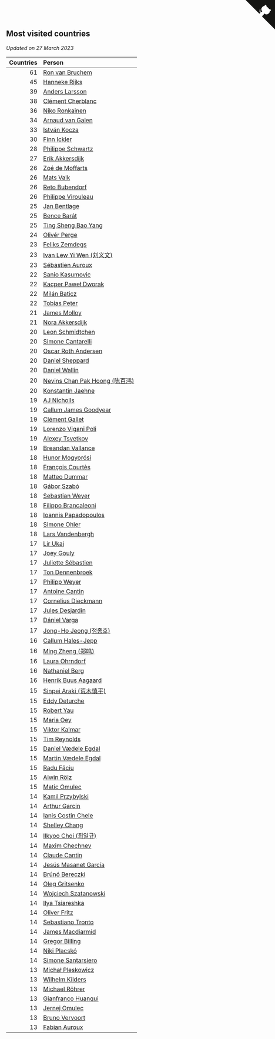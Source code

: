 ## Most visited countries

*Updated on 27 March 2023*

| Countries | Person |
| ---: | :--- |
| 61 | [Ron van Bruchem](https://www.worldcubeassociation.org/persons/2003BRUC01) |
| 45 | [Hanneke Rijks](https://www.worldcubeassociation.org/persons/2008RIJK01) |
| 39 | [Anders Larsson](https://www.worldcubeassociation.org/persons/2003LARS01) |
| 38 | [Clément Cherblanc](https://www.worldcubeassociation.org/persons/2014CHER05) |
| 36 | [Niko Ronkainen](https://www.worldcubeassociation.org/persons/2010RONK01) |
| 34 | [Arnaud van Galen](https://www.worldcubeassociation.org/persons/2006GALE01) |
| 33 | [István Kocza](https://www.worldcubeassociation.org/persons/2005KOCZ01) |
| 30 | [Finn Ickler](https://www.worldcubeassociation.org/persons/2012ICKL01) |
| 28 | [Philippe Schwartz](https://www.worldcubeassociation.org/persons/2018SCHW02) |
| 27 | [Erik Akkersdijk](https://www.worldcubeassociation.org/persons/2005AKKE01) |
| 26 | [Zoé de Moffarts](https://www.worldcubeassociation.org/persons/2010MOFF02) |
| 26 | [Mats Valk](https://www.worldcubeassociation.org/persons/2007VALK01) |
| 26 | [Reto Bubendorf](https://www.worldcubeassociation.org/persons/2012BUBE01) |
| 26 | [Philippe Virouleau](https://www.worldcubeassociation.org/persons/2008VIRO01) |
| 25 | [Jan Bentlage](https://www.worldcubeassociation.org/persons/2010BENT01) |
| 25 | [Bence Barát](https://www.worldcubeassociation.org/persons/2008BARA01) |
| 25 | [Ting Sheng Bao Yang](https://www.worldcubeassociation.org/persons/2008BAOY01) |
| 24 | [Olivér Perge](https://www.worldcubeassociation.org/persons/2007PERG01) |
| 23 | [Feliks Zemdegs](https://www.worldcubeassociation.org/persons/2009ZEMD01) |
| 23 | [Ivan Lew Yi Wen (刘义文)](https://www.worldcubeassociation.org/persons/2012WENI01) |
| 23 | [Sébastien Auroux](https://www.worldcubeassociation.org/persons/2008AURO01) |
| 22 | [Sanio Kasumovic](https://www.worldcubeassociation.org/persons/2009KASU01) |
| 22 | [Kacper Paweł Dworak](https://www.worldcubeassociation.org/persons/2020DWOR01) |
| 22 | [Milán Baticz](https://www.worldcubeassociation.org/persons/2005BATI01) |
| 22 | [Tobias Peter](https://www.worldcubeassociation.org/persons/2014PETE03) |
| 21 | [James Molloy](https://www.worldcubeassociation.org/persons/2011MOLL01) |
| 21 | [Nora Akkersdijk](https://www.worldcubeassociation.org/persons/2009CHRI03) |
| 20 | [Leon Schmidtchen](https://www.worldcubeassociation.org/persons/2010SCHM01) |
| 20 | [Simone Cantarelli](https://www.worldcubeassociation.org/persons/2012CANT02) |
| 20 | [Oscar Roth Andersen](https://www.worldcubeassociation.org/persons/2008ANDE02) |
| 20 | [Daniel Sheppard](https://www.worldcubeassociation.org/persons/2009SHEP01) |
| 20 | [Daniel Wallin](https://www.worldcubeassociation.org/persons/2013WALL03) |
| 20 | [Nevins Chan Pak Hoong (陈百鸿)](https://www.worldcubeassociation.org/persons/2010CHAN20) |
| 20 | [Konstantin Jaehne](https://www.worldcubeassociation.org/persons/2015JAEH01) |
| 19 | [AJ Nicholls](https://www.worldcubeassociation.org/persons/2015NICH04) |
| 19 | [Callum James Goodyear](https://www.worldcubeassociation.org/persons/2012GOOD02) |
| 19 | [Clément Gallet](https://www.worldcubeassociation.org/persons/2004GALL02) |
| 19 | [Lorenzo Vigani Poli](https://www.worldcubeassociation.org/persons/2007POLI01) |
| 19 | [Alexey Tsvetkov](https://www.worldcubeassociation.org/persons/2017TSVE02) |
| 19 | [Breandan Vallance](https://www.worldcubeassociation.org/persons/2007VALL01) |
| 18 | [Hunor Mogyorósi](https://www.worldcubeassociation.org/persons/2015MOGY01) |
| 18 | [François Courtès](https://www.worldcubeassociation.org/persons/2008COUR01) |
| 18 | [Matteo Dummar](https://www.worldcubeassociation.org/persons/2017DUMM01) |
| 18 | [Gábor Szabó](https://www.worldcubeassociation.org/persons/2005SZAB02) |
| 18 | [Sebastian Weyer](https://www.worldcubeassociation.org/persons/2010WEYE02) |
| 18 | [Filippo Brancaleoni](https://www.worldcubeassociation.org/persons/2008BRAN01) |
| 18 | [Ioannis Papadopoulos](https://www.worldcubeassociation.org/persons/2013PAPA01) |
| 18 | [Simone Ohler](https://www.worldcubeassociation.org/persons/2014OHLE01) |
| 18 | [Lars Vandenbergh](https://www.worldcubeassociation.org/persons/2003VAND01) |
| 17 | [Lir Ukaj](https://www.worldcubeassociation.org/persons/2016UKAJ01) |
| 17 | [Joey Gouly](https://www.worldcubeassociation.org/persons/2007GOUL01) |
| 17 | [Juliette Sébastien](https://www.worldcubeassociation.org/persons/2014SEBA01) |
| 17 | [Ton Dennenbroek](https://www.worldcubeassociation.org/persons/2003DENN01) |
| 17 | [Philipp Weyer](https://www.worldcubeassociation.org/persons/2010WEYE01) |
| 17 | [Antoine Cantin](https://www.worldcubeassociation.org/persons/2010CANT02) |
| 17 | [Cornelius Dieckmann](https://www.worldcubeassociation.org/persons/2009DIEC01) |
| 17 | [Jules Desjardin](https://www.worldcubeassociation.org/persons/2010DESJ01) |
| 17 | [Dániel Varga](https://www.worldcubeassociation.org/persons/2008VARG01) |
| 17 | [Jong-Ho Jeong (정종호)](https://www.worldcubeassociation.org/persons/2008JONG03) |
| 16 | [Callum Hales-Jepp](https://www.worldcubeassociation.org/persons/2012HALE01) |
| 16 | [Ming Zheng (郑鸣)](https://www.worldcubeassociation.org/persons/2009ZHEN11) |
| 16 | [Laura Ohrndorf](https://www.worldcubeassociation.org/persons/2009OHRN01) |
| 16 | [Nathaniel Berg](https://www.worldcubeassociation.org/persons/2012BERG04) |
| 16 | [Henrik Buus Aagaard](https://www.worldcubeassociation.org/persons/2006BUUS01) |
| 15 | [Sinpei Araki (荒木慎平)](https://www.worldcubeassociation.org/persons/2006ARAK01) |
| 15 | [Eddy Deturche](https://www.worldcubeassociation.org/persons/2014DETU01) |
| 15 | [Robert Yau](https://www.worldcubeassociation.org/persons/2009YAUR01) |
| 15 | [Maria Oey](https://www.worldcubeassociation.org/persons/2007OEYM01) |
| 15 | [Viktor Kalmar](https://www.worldcubeassociation.org/persons/2011KALM01) |
| 15 | [Tim Reynolds](https://www.worldcubeassociation.org/persons/2005REYN01) |
| 15 | [Daniel Vædele Egdal](https://www.worldcubeassociation.org/persons/2013EGDA01) |
| 15 | [Martin Vædele Egdal](https://www.worldcubeassociation.org/persons/2013EGDA02) |
| 15 | [Radu Făciu](https://www.worldcubeassociation.org/persons/2009FACI01) |
| 15 | [Alwin Rölz](https://www.worldcubeassociation.org/persons/2016ROLZ01) |
| 15 | [Matic Omulec](https://www.worldcubeassociation.org/persons/2010OMUL02) |
| 14 | [Kamil Przybylski](https://www.worldcubeassociation.org/persons/2016PRZY01) |
| 14 | [Arthur Garcin](https://www.worldcubeassociation.org/persons/2014GARC27) |
| 14 | [Ianis Costin Chele](https://www.worldcubeassociation.org/persons/2021CHEL01) |
| 14 | [Shelley Chang](https://www.worldcubeassociation.org/persons/2004CHAN04) |
| 14 | [Ilkyoo Choi (최일규)](https://www.worldcubeassociation.org/persons/2008CHOI04) |
| 14 | [Maxim Chechnev](https://www.worldcubeassociation.org/persons/2011CHEC01) |
| 14 | [Claude Cantin](https://www.worldcubeassociation.org/persons/2012CANT01) |
| 14 | [Jesús Masanet García](https://www.worldcubeassociation.org/persons/2004MASA01) |
| 14 | [Brúnó Bereczki](https://www.worldcubeassociation.org/persons/2008BERE01) |
| 14 | [Oleg Gritsenko](https://www.worldcubeassociation.org/persons/2011GRIT01) |
| 14 | [Wojciech Szatanowski](https://www.worldcubeassociation.org/persons/2011SZAT01) |
| 14 | [Ilya Tsiareshka](https://www.worldcubeassociation.org/persons/2012TERE01) |
| 14 | [Oliver Fritz](https://www.worldcubeassociation.org/persons/2014FRIT02) |
| 14 | [Sebastiano Tronto](https://www.worldcubeassociation.org/persons/2011TRON02) |
| 14 | [James Macdiarmid](https://www.worldcubeassociation.org/persons/2015MACD03) |
| 14 | [Gregor Billing](https://www.worldcubeassociation.org/persons/2012BILL01) |
| 14 | [Niki Placskó](https://www.worldcubeassociation.org/persons/2008PLAC01) |
| 14 | [Simone Santarsiero](https://www.worldcubeassociation.org/persons/2009SANT01) |
| 13 | [Michał Pleskowicz](https://www.worldcubeassociation.org/persons/2009PLES01) |
| 13 | [Wilhelm Kilders](https://www.worldcubeassociation.org/persons/2010KILD02) |
| 13 | [Michael Röhrer](https://www.worldcubeassociation.org/persons/2009ROHR01) |
| 13 | [Gianfranco Huanqui](https://www.worldcubeassociation.org/persons/2013HUAN29) |
| 13 | [Jernej Omulec](https://www.worldcubeassociation.org/persons/2010OMUL01) |
| 13 | [Bruno Vervoort](https://www.worldcubeassociation.org/persons/2011VERV01) |
| 13 | [Fabian Auroux](https://www.worldcubeassociation.org/persons/2009AURO01) |


<a href="https://github.com/JustinTimeCuber/wca_statistics" class="github-corner" aria-label="View source on Github"><svg width="80" height="80" viewBox="0 0 250 250" style="fill:#151513; color:#fff; position: absolute; top: 0; border: 0; right: 0;" aria-hidden="true"><path d="M0,0 L115,115 L130,115 L142,142 L250,250 L250,0 Z"></path><path d="M128.3,109.0 C113.8,99.7 119.0,89.6 119.0,89.6 C122.0,82.7 120.5,78.6 120.5,78.6 C119.2,72.0 123.4,76.3 123.4,76.3 C127.3,80.9 125.5,87.3 125.5,87.3 C122.9,97.6 130.6,101.9 134.4,103.2" fill="currentColor" style="transform-origin: 130px 106px;" class="octo-arm"></path><path d="M115.0,115.0 C114.9,115.1 118.7,116.5 119.8,115.4 L133.7,101.6 C136.9,99.2 139.9,98.4 142.2,98.6 C133.8,88.0 127.5,74.4 143.8,58.0 C148.5,53.4 154.0,51.2 159.7,51.0 C160.3,49.4 163.2,43.6 171.4,40.1 C171.4,40.1 176.1,42.5 178.8,56.2 C183.1,58.6 187.2,61.8 190.9,65.4 C194.5,69.0 197.7,73.2 200.1,77.6 C213.8,80.2 216.3,84.9 216.3,84.9 C212.7,93.1 206.9,96.0 205.4,96.6 C205.1,102.4 203.0,107.8 198.3,112.5 C181.9,128.9 168.3,122.5 157.7,114.1 C157.9,116.9 156.7,120.9 152.7,124.9 L141.0,136.5 C139.8,137.7 141.6,141.9 141.8,141.8 Z" fill="currentColor" class="octo-body"></path></svg></a><style>.github-corner:hover .octo-arm{animation:octocat-wave 560ms ease-in-out}@keyframes octocat-wave{0%,100%{transform:rotate(0)}20%,60%{transform:rotate(-25deg)}40%,80%{transform:rotate(10deg)}}@media (max-width:500px){.github-corner:hover .octo-arm{animation:none}.github-corner .octo-arm{animation:octocat-wave 560ms ease-in-out}}</style>
